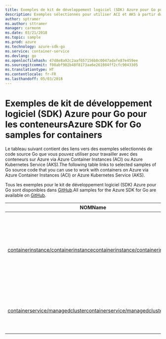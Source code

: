```yaml
---
title: Exemples de kit de développement logiciel (SDK) Azure pour Go pour les conteneurs
description: Exemples sélectionnés pour utiliser ACI et AKS à partir du kit de développement logiciel (SDK) Azure pour Go.
author: sptramer
ms.author: sttramer
manager: carmonm
ms.date: 03/21/2018
ms.topic: sample
ms.prod: azure
ms.technology: azure-sdk-go
ms.service: container-service
ms.devlang: go
ms.openlocfilehash: 47d8e8a92c2aaf657156b8c0047adafe87e459ee
ms.sourcegitcommit: f08abf902b48f8173aa6e261084ff2cfc9043305
ms.translationtype: HT
ms.contentlocale: fr-FR
ms.lasthandoff: 05/03/2018
---
```

# <a name="azure-sdk-for-go-samples-for-containers"></a><span data-ttu-id="aa908-103">Exemples de kit de développement logiciel (SDK) Azure pour Go pour les conteneurs</span><span class="sxs-lookup"><span data-stu-id="aa908-103">Azure SDK for Go samples for containers</span></span>

<span data-ttu-id="aa908-104">Le tableau suivant contient des liens vers des exemples sélectionnés de code source Go que vous pouvez utiliser pour travailler avec des conteneurs sur Azure via Azure Container Instances (ACI) ou Azure Kubernetes Service (AKS).</span><span class="sxs-lookup"><span data-stu-id="aa908-104">The following table links to selected samples of Go source code that you can use to work with containers on Azure via Azure Container Instances (ACI) or Azure Kubernetes Service (AKS).</span></span> 

<span data-ttu-id="aa908-105">Tous les exemples pour le kit de développement logiciel (SDK) Azure pour Go sont disponibles dans [GitHub](https://github.com/Azure-Samples/azure-sdk-for-go-samples).</span><span class="sxs-lookup"><span data-stu-id="aa908-105">All samples for the Azure SDK for Go are available on [GitHub](https://github.com/Azure-Samples/azure-sdk-for-go-samples).</span></span>

| <span data-ttu-id="aa908-106">NOM</span><span class="sxs-lookup"><span data-stu-id="aa908-106">Name</span></span> | <span data-ttu-id="aa908-107">Description</span><span class="sxs-lookup"><span data-stu-id="aa908-107">Description</span></span> |
|------|-------------|
| [<span data-ttu-id="aa908-108">containerinstance/containerinstance</span><span class="sxs-lookup"><span data-stu-id="aa908-108">containerinstance/containerinstance</span></span>](https://github.com/Azure-Samples/azure-sdk-for-go-samples/blob/master/containerinstance/containerinstance.go) | <span data-ttu-id="aa908-109">Utiliser les groupes de conteneurs dans Azure Container Instances.</span><span class="sxs-lookup"><span data-stu-id="aa908-109">Work with container groups in Azure Container Instances.</span></span> <span data-ttu-id="aa908-110">Créer et modifier des conteneurs dans un groupe ACI.</span><span class="sxs-lookup"><span data-stu-id="aa908-110">Create and modify containers in an ACI group.</span></span> |
| [<span data-ttu-id="aa908-111">containerservice/managedcluster</span><span class="sxs-lookup"><span data-stu-id="aa908-111">containerservice/managedcluster</span></span>](https://github.com/Azure-Samples/azure-sdk-for-go-samples/blob/master/containerservice/managedcluster.go) | <span data-ttu-id="aa908-112">Créer, supprimer et inspecter les clients Azure Kubernetes Service (AKS).</span><span class="sxs-lookup"><span data-stu-id="aa908-112">Create, delete, and inspect Azure Kubernetes Service (AKS) clients.</span></span> |
